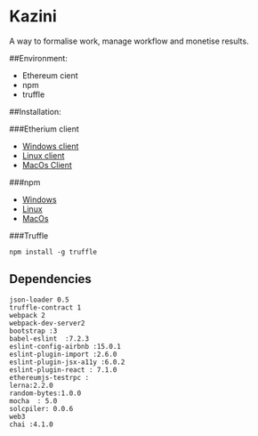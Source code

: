 # Kazini
A way to formalise work, manage workflow and monetise results.


##Environment:

 * Ethereum cient
 * npm
 * truffle

##Installation:

###Etherium client

* [Windows client](https://ethereumbuilders.gitbooks.io/guide/content/en/building_on_windows.html)
* [Linux client](https://ethereumbuilders.gitbooks.io/guide/content/en/building_on_ubuntu.html)
* [MacOs Client](https://ethereumbuilders.gitbooks.io/guide/content/en/building_on_mac_os.html)

###npm
* [Windows](https://github.com/coreybutler/nvm-windows)
* [Linux](https://github.com/creationix/nvm/blob/master/README.md#installation)
* [MacOs](https://github.com/creationix/nvm/blob/master/README.md#installation)



###Truffle
```
npm install -g truffle
```


## Dependencies

    json-loader 0.5  
    truffle-contract 1
    webpack 2  
    webpack-dev-server2     
    bootstrap :3     
    babel-eslint  :7.2.3     
    eslint-config-airbnb :15.0.1     
    eslint-plugin-import :2.6.0     
    eslint-plugin-jsx-a11y :6.0.2     
    eslint-plugin-react : 7.1.0     
    ethereumjs-testrpc :   
    lerna:2.2.0     
    random-bytes:1.0.0     
    mocha  : 5.0     
    solcpiler: 0.0.6     
    web3 
    chai :4.1.0  